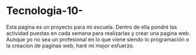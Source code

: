 # Tecnologia-10-
Esta pagina es un proyecto para mi escuela.
Dentro de ella  pondré las actividad puestas en cada semana para realizarlas y crear una pagina web.
Aunque yo no sea un profesional en lo que viene siendo lo programación o la creacion de paginas web, haré mi mejor esfuerzo.
